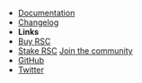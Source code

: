<!-- markdownlint-disable-next-line first-line-heading -->
- [Documentation](/docs)
- [Changelog](changelog)
- **Links**
- [Buy RSC](https://exchange.biswap.org/#/swap?outputCurrency=0x651B62c2e344a55d2F4EB9Cd1E41b370BBd8658f&ref=b97dc4373baf611cd2f9)
- [Stake RSC](https://stake.resourcedao.io/)
  [Join the community](https://t.me/resourcedao)
- [GitHub](https://github.com/)
- [Twitter](http://twitter.com/resourcedao)
